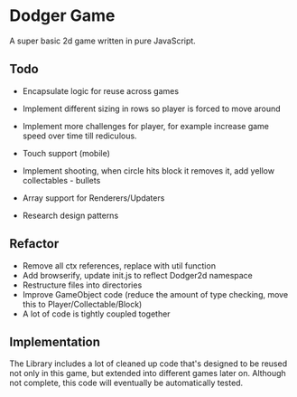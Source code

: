# Dodger Game

A super basic 2d game written in pure JavaScript.

## Todo

- Encapsulate logic for reuse across games
- Implement different sizing in rows so player is forced to move around
- Implement more challenges for player, for example increase game speed over time till rediculous.
- Touch support (mobile)
- Implement shooting, when circle hits block it removes it, add yellow collectables - bullets

- Array support for Renderers/Updaters
- Research design patterns

## Refactor

- Remove all ctx references, replace with util function
- Add browserify, update init.js to reflect Dodger2d namespace
- Restructure files into directories
- Improve GameObject code (reduce the amount of type checking, move this to Player/Collectable/Block)
- A lot of code is tightly coupled together

## Implementation

The Library includes a lot of cleaned up code that's designed to be reused not only in this game, but extended into different games later on. Although not complete, this code will eventually be automatically tested.
